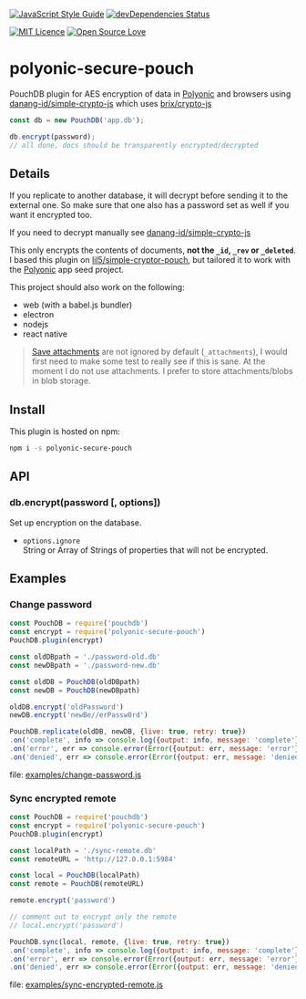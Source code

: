 [![JavaScript Style Guide](https://img.shields.io/badge/code%20style-standard-brightgreen.svg)](http://standardjs.com/)
[![devDependencies Status](https://david-dm.org/paulsutherland/polyonic-secure-pouch/dev-status.svg)](https://david-dm.org/paulsutherland/polyonic-secure-pouch?type=dev)

[![MIT Licence](https://badges.frapsoft.com/os/mit/mit.svg?v=103)](https://opensource.org/licenses/mit-license.php)
[![Open Source Love](https://badges.frapsoft.com/os/v1/open-source.svg?v=103)](https://github.com/ellerbrock/open-source-badge/)

# polyonic-secure-pouch

PouchDB plugin for AES encryption of data in [Polyonic] and browsers using [danang-id/simple-crypto-js] which uses [brix/crypto-js]

```js
const db = new PouchDB('app.db');

db.encrypt(password);
// all done, docs should be transparently encrypted/decrypted
```

## Details

If you replicate to another database, it will decrypt before sending it to the external one. So make sure that one also has a password set as well if you want it encrypted too.

If you need to decrypt manually see [danang-id/simple-crypto-js]

This only encrypts the contents of documents, **not the `_id`, `_rev` or `_deleted`**.
I based this plugin on [lil5/simple-cryptor-pouch], but tailored it to work with the [Polyonic] app seed project.

This project should also work on the following:
* web (with a babel.js bundler)
* electron
* nodejs
* react native

> [Save attachments](https://pouchdb.com/api.html#save_attachment) are not ignored by default (`_attachments`), I would first need to make some test to really see if this is sane. At the moment I do not use attachments.  I prefer to store attachments/blobs in blob storage.

## Install

This plugin is hosted on npm:

```bash
npm i -s polyonic-secure-pouch
```

## API


### db.encrypt(password [, options])

Set up encryption on the database.

- `options.ignore`  
String or Array of Strings of properties that will not be encrypted.

## Examples

### Change password

```js
const PouchDB = require('pouchdb')
const encrypt = require('polyonic-secure-pouch')
PouchDB.plugin(encrypt)

const oldDBpath = './password-old.db'
const newDBpath = './password-new.db'

const oldDB = PouchDB(oldDBpath)
const newDB = PouchDB(newDBpath)

oldDB.encrypt('oldPassword')
newDB.encrypt('newBe//erPassw0rd')

PouchDB.replicate(oldDB, newDB, {live: true, retry: true})
.on('complete', info => console.log({output: info, message: 'complete'}))
.on('error', err => console.error(Error({output: err, message: 'error'})))
.on('denied', err => console.error(Error({output: err, message: 'denied'})))

```

file: [examples/change-password.js](https://github.com/paulsutherland/polyonic-secure-pouch/blob/master/examples/change-password.js)

### Sync encrypted remote

```js
const PouchDB = require('pouchdb')
const encrypt = require('polyonic-secure-pouch')
PouchDB.plugin(encrypt)

const localPath = './sync-remote.db'
const remoteURL = 'http://127.0.0.1:5984'

const local = PouchDB(localPath)
const remote = PouchDB(remoteURL)

remote.encrypt('password')

// comment out to encrypt only the remote
// local.encrypt('password')

PouchDB.sync(local, remote, {live: true, retry: true})
.on('complete', info => console.log({output: info, message: 'complete'}))
.on('error', err => console.error(Error({output: err, message: 'error'})))
.on('denied', err => console.error(Error({output: err, message: 'denied'})))

```
file: [examples/sync-encrypted-remote.js](https://github.com/paulsutherland/polyonic-secure-pouch/blob/master/examples/sync-encrypted-remote.js)

[Polyonic]: https://github.com/paulsutherland/Polyonic
[lil5/simple-cryptor-pouch]: https://github.com/lil5/simple-cryptor-pouch
[danang-id/simple-crypto-js]: https://github.com/danang-id/simple-crypto-js
[brix/crypto-js]: https://github.com/brix/crypto-js
